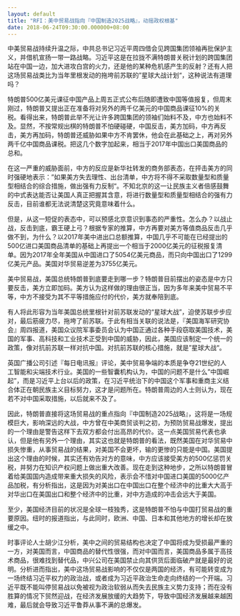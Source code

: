 ```yaml
---
layout: default
title: "RFI：美中贸易战指向『中国制造2025战略』，动摇政权根基"
date: 2018-06-24T09:30:00.000000+08:00
---
```


中美贸易战持续升温之际，中共总书记习近平周四借会见跨国集团领袖再批保护主义，并借机宣扬一带一路战略。习近平这是在拉拢不满特朗普关税计划的跨国集团站在中国一边，加大进攻白宫的火力，还是他的某种危机感产生的反射？还有人把这场贸易战类比为当年里根发动的拖垮前苏联的”星球大战计划“，这种说法有道理吗？

特朗普500亿美元课征中国产品上周五正式公布后随即遭致中国等值报复，但周末刚过，特朗普又提出正在准备将对另外的两千亿美元的中国商品课征10%的关税。看得出来，特朗普此举不光让许多跨国集团的领袖们始料不及，中方也始料不及。显然，不按常规出棋的特朗普不怕硬碰硬，中国反击，美方加码，中方再反击，美方再加码，特朗普还威胁如果中方不肯罢休，他会在此基础之上，再对另外两千亿中国商品课税。把这几个数字加起来，相当于2017年中国出口美国商品的总和。

在这一严重的威胁面前，中方的反应是新华社转发的商务部表态，在抨击美方的同时强硬地表示：”如果美方失去理性、出台清单，中方将不得不采取数量型和质量型相结合的综合措施，做出强有力反制“。不知北京的这一让民族主义者倍感鼓舞的中式表达能否让美国人真正把握其含意，将进行数量型和质量型相结合的强有力反击，目前谁都无法说清楚这究竟意味着什么。

但是，从这一短促的表态中，可以预感北京意识到事态的严重性。怎么办？以战止战，反击到底，霸王硬上弓？根据专家的推算，中方再要对美方等值商品反击几乎做不到，为什么？以2017年美中进出口总额推算，中国几乎不可能在已经提出的500亿进口美国商品清单的基础上再提出一个相当于2000亿美元的征税报复清单。因为2017年全年美国从中国进口了5054亿美元商品，而只向中国出口了1299亿美元产品。美国对华贸易逆差为3755亿美元。

美中贸易战，美国总统特朗普到底要走到哪一步？特朗普目前摆出的姿态是中方只要反击，美方立即加码。美方认为这样做的理由很正当，因为多年来美中贸易不平等，中方不接受为其不平等措施应付的代价，美方就奉陪到底。

有人将此形容为当年美国总统里根针对前苏联发动的“星球大战”，迫使苏联步步应对，最后筋疲力尽，拖垮了前苏联。于此有相当关联的说法是，『美国海军研究协会』周四报道，美国众议院军事委员会认为中国正通过各种手段窃取美国技术，美国的军事、高科技和工业技术正受到中国的威胁，因此，美国应该制定一个统一的政策，像对抗前苏联一样对抗中国。对抗前苏联的核心措施，就是”星球大战“。

英国广播公司引述『每日电讯报』评论，美中贸易争端的本质是争夺21世纪的人工智能和尖端技术行业。美国的一些智囊机构认为，中国的问题不是什么”中国崛起”，而是习近平上台以后的政策，在习近平统治下的中国这个军事和重商主义结合体正在朝民族主义目标努力，这才是问题所在。特朗普周边的人士则认为，现在若不对中国采取措施，以后就来不及了。

因此，特朗普直接将这场贸易战的重点指向『中国制造2025战略』，这将是一场规模巨大，影响深远的大战，中方曾在中美商贸谈判之初，为预防贸易战爆发，提出的一个理由是警告这样下去双方都会付出高昂的代价。这一点美国贸易代表也承认，但是他有另外一个理由，其实这也就是特朗普的看法，既然美国在对华贸易中损失惨重，从事贸易战的结果，对美国不会更坏，输的更惨的只能是中国。美国提出这个理由的时候，其实还有劝告对方的意味，中方应该接受美方的500亿惩罚关税，并努力在知识产权问题上做出重大改善。现在走到这种地步，之所以特朗普冒着给美国国内造成带来重大损失的风险，表示会不惜对中国进口美国的5000亿产品加税，有分析指出，这是因为对美出口在中国出口在整个经济中的比重大大高于对华出口在美国出口和整个经济中的比重，对中方造成的冲击会远大于美国。

至少，美国经济目前的状况是全球一枝独秀，这是特朗普不怕与中国打贸易战的重要原因。纽时的报道指出，与此同时，欧洲、中国、日本和其他地方的增长却在放缓之中。

时事评论人士胡少江分析，美中之间的贸易结构也决定了中国将成为受损最严重的一方，对美国而言，中国商品的替代性很强，而对中国而言，美国商品多属于高技术商品，很难找到替代品，中兴公司在美国禁止向其供货后面临破产就是最好的说明。分析进而指出，美中这场贸易战影响的不仅仅是两国的经济，有可能转变成为一场终结习近平权力的政治战，或者成为习近平政治生命走向终结的一个开端。习近平既不能叫停贸易战以免被视为政治软弱从而失去民族主义势力支持；而在没有胜算的情况下贸然迎战，在经济发展放缓的大趋势下，导致中国经济发展越来越困难，最后就会导致习近平鲁莽从事不满的总爆发。

